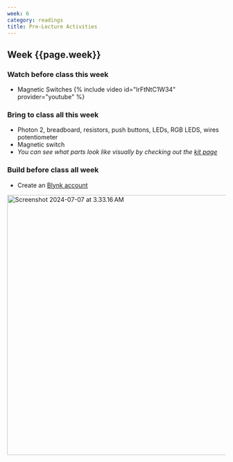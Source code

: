 ```yaml
---
week: 6
category: readings
title: Pre-Lecture Activities
---
```


## Week {{page.week}}

### Watch before class this week

* Magnetic Switches
  {% include video id="IrFtNtC1W34" provider="youtube" %}

### Bring to class all this week

- Photon 2, breadboard, resistors, push buttons, LEDs, RGB LEDS, wires potentiometer
- Magnetic switch
- *You can see what parts look like visually by checking out the [kit page](https://reparke.github.io/ITP348-Physical-Computing/kit)*

### Build before class all week

- Create an [Blynk account](https://blynk.cloud/) 



<img src="week06.assets/Screenshot 2024-07-07 at 3.33.16 AM.png" alt="Screenshot 2024-07-07 at 3.33.16 AM" style="width:600px" />
